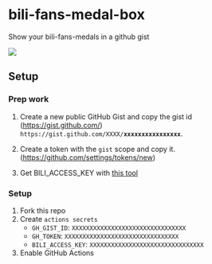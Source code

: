 <h1>bili-fans-medal-box</h1>
Show your bili-fans-medals in a github gist  


![](https://user-images.githubusercontent.com/54094119/181197811-73e621cf-ddbf-401c-ac5c-bc628dbc995b.png)

## Setup  
### Prep work
1. Create a new public GitHub Gist and copy the gist id (https://gist.github.com/)  
`https://gist.github.com/XXXX/`**`xxxxxxxxxxxxxxxx`**.

2. Create a token with the `gist` scope and copy it. (https://github.com/settings/tokens/new)  
3. Get BILI_ACCESS_KEY with [this tool](https://github.com/XiaoMiku01/fansMedalHelper/releases/tag/logintool)
    
### Setup  
1. Fork this repo
2. Create `actions secrets`
    - `GH_GIST_ID`: `XXXXXXXXXXXXXXXXXXXXXXXXXXXXXXXX`
    - `GH_TOKEN`: `XXXXXXXXXXXXXXXXXXXXXXXXXXXXXXXX`
    - `BILI_ACCESS_KEY`: `XXXXXXXXXXXXXXXXXXXXXXXXXXXXXXXX`  
3. Enable GitHub Actions
